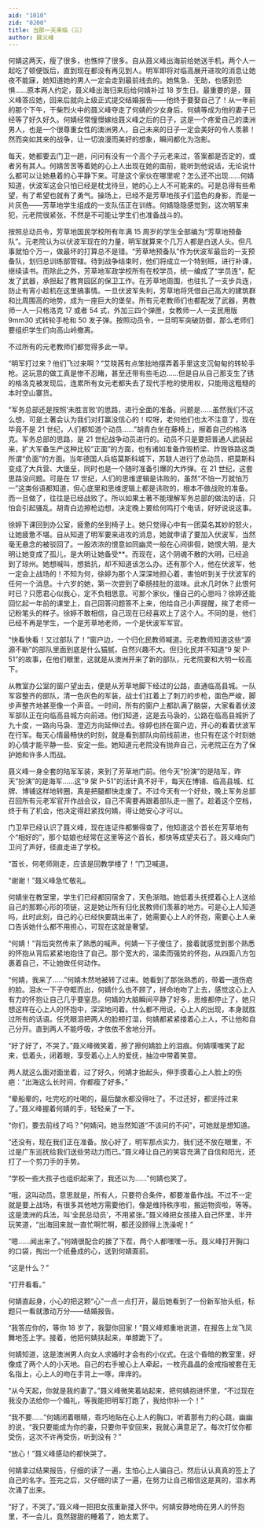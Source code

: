 ```yaml
---
aid: "1010"
zid: "0200"
title: 当那一天来临（三）
author: 聂义峰
---
```


何婧这两天，瘦了很多，也憔悴了很多。自从聂义峰出海前给她送手机，两个人一起吃了顿便饭后，直到现在都没有再见到人。明军即将对临高展开进攻的消息让她夜不能寐，她知道她的男人一定会走到最前线去的。她焦急、无助，也感到恐惧……原本两人约定，聂义峰出海归来后给何婧补过 18 岁生日。最重要的是，聂义峰答应她，回来后就向上级正式提交结婚报告——他终于要娶自己了！从一年前的那个下午，干柴烈火中的聂义峰夺走了何婧的少女身后，何婧等成为他的妻子已经等了好久好久。何婧经常憧憬嫁给聂义峰之后的日子，这是一个疼爱自己的澳洲男人，也是一个很尊重女性的澳洲男人，自己未来的日子一定会美好的令人羡慕！然而突如其来的战争，让一切浪漫而美好的想象，瞬间都化为泡影。

每天，她都要去门卫一趟，问问有没有一个高个子元老来过，答案都是否定的，或者另有其人。何婧苦苦等着她的心上人出现在她的面前，能听到他说话，无论说什么都可以让她悬着的心平静下来。可是这个家伙在哪里呢？怎么还不出现……何婧知道，伏波军这会只怕已经是枕戈待旦，她的心上人不可能来的。可是总得有些希望，有了希望也就有了勇气。操场上，已经不是芳草地孩子们蓝色的身影，而是一片灰色——芳草地学生组成的一支队伍正在训练。何婧隐隐感觉到，这次明军来犯，元老院很紧张，不然是不可能让学生们也准备战斗的。

按照总动员令，芳草地国民学校所有年满 15 周岁的学生全部编为“芳草地预备队”。元老院认为以伏波军现在的力量，明军就算来个几万人都是白送人头。但凡事就怕个万一，做最坏的打算总不是错。“芳草地预备队”作为伏波军最后的一支预备队，划归总训练部管辖。待到战争结束时，他们将成立一个特别班，进行补课，继续读书。而除此之外，芳草地军政学校所有在校学员，统一编成了“学员连”，配发了武器，承担起了教育园区的保卫工作。在芳草地周围，也驻扎了一支步兵连，防止有宵小趁机在这里搞事情。一旦伏波军失利，芳草地将凭借自己高大的建筑群和比周围高的地势，成为一座巨大的堡垒。所有元老教师们也都配发了武器，男教师一人一只格洛克 17 或者 54 式，外加三四个弹匣，女教师一人一支民用版 9mm30 式转轮手枪和 50 发子弹。按照动员令，一旦明军突破防御，那么老师们要组织学生们向高山岭撤离。

不过所有的元老教师们都觉得多此一举。

“明军打过来？他们飞过来啊？”艾晓茜有点笨拙地摆弄着手里这支沉甸甸的转轮手枪。这玩意的做工真是惨不忍睹，甚至还带有些毛边……但是自从自己那支生了锈的格洛克被发现后，连累所有女元老都失去了现代手枪的使用权，只能用这粗糙的本时空山寨货。

“军务总部还是按照‘未胜言败’的思路，进行全面的准备。问题是……虽然我们不这么想，可是土著会认为我们对打赢没信心的！哎呀，老何他们也太不注意了，现在毕竟不是 21 世纪，人们都知道个动员……”胡青白坐在藤椅上，擦着自己的格洛克。军务总部的思路，是 21 世纪战争动员进行的。动员不只是要把普通人武装起来，扩大军备生产这种比较“正面”的方面，也有诸如准备炸毁桥梁、炸毁铁路这类所谓“负面”的方面。当年德国人兵临莫斯科城下，苏联人进行了总动员，把莫斯科变成了大兵营、大堡垒，同时也是一个随时准备引爆的大炸弹。在 21 世纪，这套思路没问题。可是在 17 世纪，人们的思维逻辑是讳败的，虽然“不怕一万就怕万一”这类俗语都知道，但心底里和思维逻辑上都是讳败的，根本不做战败的准备。而一旦做了，往往是已经战败了。所以如果土著不能理解军务总部的做法的话，只怕会引起骚乱。胡青白边擦枪边想，决定晚上要给何鸣打个电话，好好说说这事。

徐婷下课回到办公室，疲惫的坐到椅子上。她只觉得心中有一团莫名其妙的怒火，让她疲惫不堪。自从知道了明军要来进攻的消息，她就申请了要加入伏波军，当然毫无悬念的被驳回了。一股浓浓的恨意如同幽灵一般在心间徘徊，她恨大明，是大明让她变成了孤儿，是大明让她备受\*\*。而现在，这个阴魂不散的大明，已经追到了琼州。她想喊叫，想抵抗，却不知道该怎么办。还有那个人，他在伏波军，他一定会上战场的！不知为何，徐婷为那个人深深地担心着，害怕听到关于伏波军的任何一个消息。十六岁的她，第一次尝到了牵肠挂肚的滋味。此水几时休？此恨何时已？只愿君心似我心，定不负相思意。可那个家伙，懂自己的心思吗？徐婷还能回忆起一年前的课堂上，自己回答问题答不上来，他给自己小声提醒，挨了老师一记粉笔头的样子。徐婷不敢相信，自己现在已经喜欢上了这个人。不同的是，他们已经不再是学生，一个是芳草地老师，一个是伏波军军官。

“快看快看！又过部队了！”窗户边，一个归化民教师喊道。元老教师知道这些“源源不断”的部队里面到底是什么猫腻，自然兴趣不大。但归化民并不知道“9 架 P-51”的故事，在他们眼里，这就是从澳洲开来了新的部队，元老院要和大明一较高下。

从教室办公室的窗户望出去，便是从芳草地脚下经过的公路，直通临高县城。一队军容整齐的部队，清一色灰色的军装，战士们扛着上了刺刀的步枪，面色严峻，脚步声整齐地甚至像一个声音。一时间，所有的窗户上都趴满了脑袋，大家看着伏波军部队正在向临高县城方向前进。他们知道，这是去马袅的，公路在临高县城折了九十度，一路向马袅、澄迈方向延伸过去。徐婷也挤在窗户边，开心的看着伏波军在行军。每天心情最畅快的时刻，就是看到部队向前线前进，也只有在这个时刻她的心情才能平静一些、安定一些。她知道元老院没有抛弃自己，元老院正在为了保护她和许多人而战。

聂义峰一身全套的陆军军装，来到了芳草地门前。他今天“扮演”的是陆军，昨天“扮演”的是海军……这“9 架 P-51”的活计真不好干，每天在博铺、临高县城、红牌、博铺这样地转圈，真是把腿都快走废了。不过今天有一个好处，晚上军务总部召回所有元老军官开作战会议，自己不需要再跟着部队走一圈了。趁着这个空档，终于有了机会，他决定得赶紧找何婧，得让她安心才可以。

门卫早已经认识了聂义峰，现在连证件都懒得查了，他知道这个首长在芳草地有个“相好的”，那个姑娘也经常在这里等这个首长，都快等成望夫石了。聂义峰向门卫问了声好，径直走进了学校。

“首长，何老师刚走，应该是回教学楼了！”门卫喊道。

“谢谢！”聂义峰急忙敬礼。

何婧坐在教室里，学生们已经都回宿舍了，天色渐暗。她低着头抚摸着心上人送给自己的那颗心形的项链，这是她让所有归化民教师们羡慕的地方。可是心上人知道吗，此时此刻，自己的心已经快要跳出来了，她需要心上人的怀抱，需要心上人亲口告诉她什么都不用担心，可现在这就是奢望。

“何婧！”背后突然传来了熟悉的喊声。何婧一下子傻住了，接着就感觉到那个熟悉的怀抱从背后紧紧地抱住了自己。那个宽大的，温柔而强势的怀抱，从四面八方包裹着自己，不让她做任何动作。

“何婧，我来了……”何婧木然地被转了过来。她看到了那张熟悉的，带着一道伤疤的脸。泪水一下子夺眶而出，何婧什么也不顾了，拼命地吻了上去，感觉这心上人有力的怀抱让自己几乎要窒息。何婧的大脑瞬间平静了好多，思维都停止了，她只想这样在心上人的怀抱中，深深地问着。什么都不用说，心上人的出现，本身就胜过所有的话语。任凭眼泪把两人的脸颊打湿，何婧都紧紧搂着心上人，不让他和自己分开。直到两人不能呼吸，才依依不舍地分开。

“好了好了，不哭了。”聂义峰微笑着，擦了擦何婧脸上的泪痕。何婧噗嗤笑了起来，低着头，闭着眼，享受着心上人的爱抚，抽泣中带着笑意。

两人就这么面对面坐着，过了好久，何婧才抬起头，伸手摸着心上人脸上的伤疤：“出海这么长时间，你都瘦了好多。”

“晕船晕的，吐完吃的吐喝的，最后酸水都没得吐了。不过还好，都坚持过来了。”聂义峰握着何婧的手，轻轻亲了一下。

“你们，要去前线了吗？”何婧问。她当然知道“不该问的不问”，可她就是想知道。

“还没有，现在我们正在准备。放心好了，明军那点实力，我们还不放在眼里，不过是广东巡抚给我们送些劳动力而已。”聂义峰让自己的笑容充满了自信和阳光，还打了一个剪刀手的手势。

“学校一些大孩子也组织起来了，我还以为……”何婧也笑了。

“哦，这叫动员。意思就是，所有人，只要符合条件，都要准备作战。不过不一定就是要上战场，有很多其他地方需要他们，像是维持秩序啦，搬运物资啦，等等。这是澳洲的兵法，叫‘全民总动员’，不用紧张。”聂义峰把女孩搂入自己怀里，半开玩笑道，“出海回来就一直忙啊忙啊，都还没顾得上洗澡呢！”

“嗯……闻出来了。”何婧很配合的接了下茬，两个人都嘿嘿一乐。聂义峰打开胸口的口袋，掏出一个纸叠成的心，送到何婧面前。

“这是什么？”

“打开看看。”

何婧直起身，小心的把这颗“心”一点一点打开，最后她看到了一份新军抬头纸，标题只一看就激动万分——结婚报告。

“我答应你的，等你 18 岁了，我娶你回家！”聂义峰郑重地说道，在报告上龙飞凤舞地签上字。接着，他把何婧扶起来，单膝跪下了。

何婧知道，这是澳洲男人向女人求婚时才会有的小仪式。在这个昏暗的教室里，好像成了两个人的小天地。自己的右手被心上人牵起，一枚亮晶晶的金戒指被套在无名指上，心上人的吻在手背上一啄，痒痒的。

“从今天起，你就是我的妻了。”聂义峰微笑着站起来，把何婧抱进怀里，“不过现在我没办法给你一个婚礼，等我能把明军打跑了，我给你补一个！”

“我不要……”何婧闭着眼睛，乖巧地贴在心上人的胸口，听着那有力的心跳，幽幽的说，“我只要能成为你的妻，只要你平安回来，我就心满意足了。每次打仗你都受伤，这次不许再受伤，听到没有？”

“放心！”聂义峰感动的都快哭了。

何婧拿过结果报告，仔细的读了一遍，生怕心上人骗自己，然后认认真真的签上了自己的名字。签完之后，又仔细的读了一遍，在努力让自己相信这是真的，泪水再次涌了出来。

“好了，不哭了。”聂义峰一把把女孩重新搂入怀中。何婧安静地倚在男人的怀抱里，不一会儿，竟然甜甜的睡着了，她太累了。
